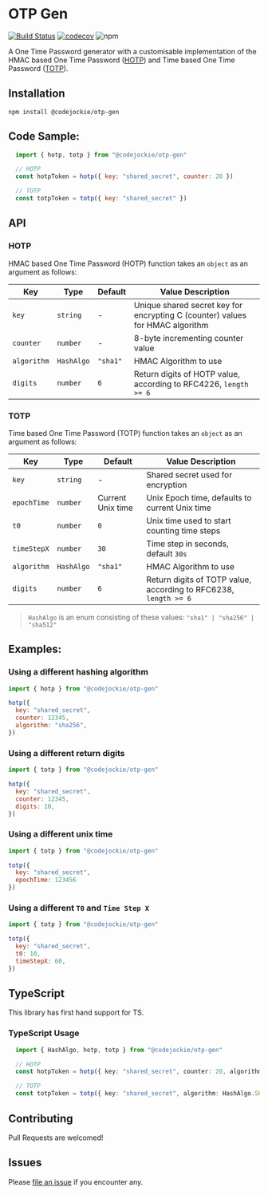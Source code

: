 # OTP Gen

[![Build Status](https://travis-ci.org/codejockie/otp-gen.svg?branch=master)](https://travis-ci.org/codejockie/otp-gen)
[![codecov](https://codecov.io/gh/codejockie/otp-gen/branch/master/graph/badge.svg)](https://codecov.io/gh/codejockie/otp-gen)
![npm](https://img.shields.io/npm/v/@codejockie/otp-gen?style=flat-square)
<!-- ![npm](https://img.shields.io/npm/dm/@codejockie/otp-gen?style=flat-square) -->

A One Time Password generator with a customisable implementation of the HMAC based One Time Password ([HOTP](https://tools.ietf.org/html/rfc4226)) and Time based One Time Password ([TOTP](https://tools.ietf.org/html/rfc6238)).

## Installation
`npm install @codejockie/otp-gen`

## Code Sample:
```js
  import { hotp, totp } from "@codejockie/otp-gen"

  // HOTP
  const hotpToken = hotp({ key: "shared_secret", counter: 20 })

  // TOTP
  const totpToken = totp({ key: "shared_secret" })
```

## API

### HOTP
HMAC based One Time Password (HOTP) function takes an `object` as an argument as follows:

Key             | Type      | Default   | Value Description
---------       | --------- | -------   | -----------------
`key`           | `string`  |   -       | Unique shared secret key for encrypting C (counter) values for HMAC algorithm
`counter`       | `number`  |   -       | 8-byte incrementing counter value
`algorithm`     | `HashAlgo`| `"sha1"`  | HMAC Algorithm to use
`digits`        | `number`  | `6`       | Return digits of HOTP value, according to RFC4226, `length >= 6`


### TOTP
Time based One Time Password (TOTP) function takes an `object` as an argument as follows:

Key             | Type      | Default           | Value Description
---------       | --------- | -------           | -----------------
`key`           | `string`  |   -               | Shared secret used for encryption
`epochTime`     | `number`  | Current Unix time | Unix Epoch time, defaults to current Unix time
`t0`            | `number`  | `0`               | Unix time used to start counting time steps
`timeStepX`     | `number`  | `30`              | Time step in seconds, default `30s`
`algorithm`     | `HashAlgo`| `"sha1"`          | HMAC Algorithm to use
`digits`        | `number`  | `6`               | Return digits of TOTP value, according to RFC6238, `length >= 6`

> `HashAlgo` is an enum consisting of these values: `"sha1" | "sha256" | "sha512"`

## Examples:

### Using a different hashing algorithm

```js
import { hotp } from "@codejockie/otp-gen"

hotp({
  key: "shared_secret",
  counter: 12345,
  algorithm: "sha256",
})
```

### Using a different return digits

```js
import { totp } from "@codejockie/otp-gen"

hotp({
  key: "shared_secret",
  counter: 12345,
  digits: 10,
})
```
### Using a different unix time

```js
import { totp } from "@codejockie/otp-gen"

totp({
  key: "shared_secret",
  epochTime: 123456
})
```

### Using a different `T0` and  `Time Step X`

```js
import { totp } from "@codejockie/otp-gen"

totp({
  key: "shared_secret",
  t0: 10,
  timeStepX: 60,
})
```

## TypeScript
This library has first hand support for TS.

### TypeScript Usage
```ts
  import { HashAlgo, hotp, totp } from "@codejockie/otp-gen"

  // HOTP
  const hotpToken = hotp({ key: "shared_secret", counter: 20, algorithm: HashAlgo.SHA512 })

  // TOTP
  const totpToken = totp({ key: "shared_secret", algorithm: HashAlgo.SHA512 }) 
```

## Contributing
Pull Requests are welcomed!

## Issues
Please [file an issue](https://github.com/codejockie/otp-gen/issues) if you encounter any.
